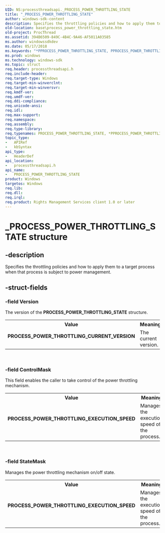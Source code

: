 ```yaml
---
UID: NS:processthreadsapi._PROCESS_POWER_THROTTLING_STATE
title: "_PROCESS_POWER_THROTTLING_STATE"
author: windows-sdk-content
description: Specifies the throttling policies and how to apply them to a target process when that process is subject to power management.
old-location: base\process_power_throttling_state.htm
old-project: ProcThread
ms.assetid: 394B6509-849C-4B4C-9A46-AF5011A03585
ms.author: windowssdkdev
ms.date: 05/17/2018
ms.keywords: "*PPROCESS_POWER_THROTTLING_STATE, PPROCESS_POWER_THROTTLING_STATE, PPROCESS_POWER_THROTTLING_STATE structure pointer, PROCESS_POWER_THROTTLING_CURRENT_VERSION, PROCESS_POWER_THROTTLING_EXECUTION_SPEED, PROCESS_POWER_THROTTLING_STATE, PROCESS_POWER_THROTTLING_STATE structure, _PROCESS_POWER_THROTTLING_STATE, base.process_power_throttling_state, processthreadsapi/PPROCESS_POWER_THROTTLING_STATE, processthreadsapi/PROCESS_POWER_THROTTLING_STATE"
ms.prod: windows
ms.technology: windows-sdk
ms.topic: struct
req.header: processthreadsapi.h
req.include-header: 
req.target-type: Windows
req.target-min-winverclnt: 
req.target-min-winversvr: 
req.kmdf-ver: 
req.umdf-ver: 
req.ddi-compliance: 
req.unicode-ansi: 
req.idl: 
req.max-support: 
req.namespace: 
req.assembly: 
req.type-library: 
req.typenames: PROCESS_POWER_THROTTLING_STATE, *PPROCESS_POWER_THROTTLING_STATE
topic_type:
-	APIRef
-	kbSyntax
api_type:
-	HeaderDef
api_location:
-	processthreadsapi.h
api_name:
-	PROCESS_POWER_THROTTLING_STATE
product: Windows
targetos: Windows
req.lib: 
req.dll: 
req.irql: 
req.product: Rights Management Services client 1.0 or later
---
```


# _PROCESS_POWER_THROTTLING_STATE structure


## -description


Specifies the throttling policies and how to apply them to a target process when that process is subject to power management.


## -struct-fields




### -field Version

The version of the <b>PROCESS_POWER_THROTTLING_STATE</b> structure.

<table>
<tr>
<th>Value</th>
<th>Meaning</th>
</tr>
<tr>
<td width="40%"><a id="PROCESS_POWER_THROTTLING_CURRENT_VERSION"></a><a id="process_power_throttling_current_version"></a><dl>
<dt><b>PROCESS_POWER_THROTTLING_CURRENT_VERSION</b></dt>
<dt></dt>
</dl>
</td>
<td width="60%">
The current version.

</td>
</tr>
</table>
 


### -field ControlMask

This field enables the caller to take control of the power throttling mechanism.

<table>
<tr>
<th>Value</th>
<th>Meaning</th>
</tr>
<tr>
<td width="40%"><a id="PROCESS_POWER_THROTTLING_EXECUTION_SPEED"></a><a id="process_power_throttling_execution_speed"></a><dl>
<dt><b>PROCESS_POWER_THROTTLING_EXECUTION_SPEED</b></dt>
<dt></dt>
</dl>
</td>
<td width="60%">
Manages the execution speed of the process.

</td>
</tr>
</table>
 


### -field StateMask

Manages the power throttling mechanism on/off state.

<table>
<tr>
<th>Value</th>
<th>Meaning</th>
</tr>
<tr>
<td width="40%"><a id="PROCESS_POWER_THROTTLING_EXECUTION_SPEED"></a><a id="process_power_throttling_execution_speed"></a><dl>
<dt><b>PROCESS_POWER_THROTTLING_EXECUTION_SPEED</b></dt>
<dt></dt>
</dl>
</td>
<td width="60%">
Manages the execution speed of the process.

</td>
</tr>
</table>
 

